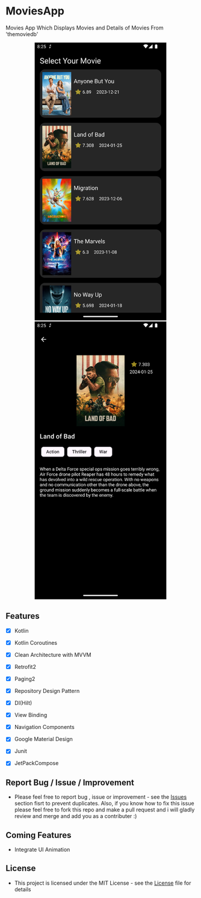 # MoviesApp

Movies App Which Displays Movies and Details of Movies From 'themoviedb'
<p align="center">
  <img src="https://github.com/YasserAdel564/MoviesApp/blob/main/screenshots/Screenshot_1708885532.png" width="350" title="hover text">
  <img src="https://github.com/YasserAdel564/MoviesApp/blob/main/screenshots/Screenshot_1708885543.png" width="350" alt="accessibility text">
</p>

## Features
- [x] Kotlin
- [x] Kotlin Coroutines
- [x] Clean Architecture with MVVM
- [x] Retrofit2
- [x] Paging2
- [x] Repository Design Pattern
- [x] DI(Hilt)
- [x] View Binding
- [x] Navigation Components
- [x] Google Material Design
- [x] Junit
- [x] JetPackCompose

 
## Report Bug / Issue / Improvement
* Please feel free to report bug , issue or improvement - see the [Issues](https://github.com/YasserAdel564/MoviesApp/issues) section fisrt to prevent duplicates. Also, if you know how to fix this issue please feel free to fork this repo and make a pull request and i will gladly review and merge and add you as a contributer :)

## Coming Features
 * Integrate UI Animation

## License
* This project is licensed under the MIT License - see the [License](https://github.com/YasserAdel564/MoviesApp/blob/main/LICENSE)
 file for details

